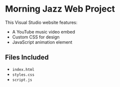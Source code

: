 # Morning Jazz Web Project

This Visual Studio website features:

- A YouTube music video embed
- Custom CSS for design
- JavaScript animation element

## Files Included

- `index.html`
- `styles.css`
- `script.js`
